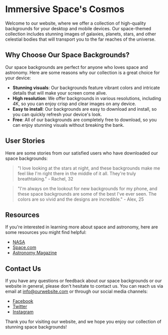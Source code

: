 <!--font:Montserrat-->

# Immersive Space's Cosmos

Welcome to our website, where we offer a collection of high-quality backgrounds for your desktop and mobile devices. Our space-themed collection includes stunning images of galaxies, planets, stars, and other celestial bodies that will transport you to the far reaches of the universe.

## Why Choose Our Space Backgrounds?

Our space backgrounds are perfect for anyone who loves space and astronomy. Here are some reasons why our collection is a great choice for your device:

- **Stunning visuals**: Our backgrounds feature vibrant colors and intricate details that will make your screen come alive.
- **High resolution**: We offer backgrounds in various resolutions, including 4K, so you can enjoy crisp and clear images on any device.
- **Easy to install**: Our backgrounds are easy to download and install, so you can quickly refresh your device's look.
- **Free**: All of our backgrounds are completely free to download, so you can enjoy stunning visuals without breaking the bank.

## User Stories

Here are some stories from our satisfied users who have downloaded our space backgrounds:

> "I love looking at the stars at night, and these backgrounds make me feel like I'm right there in the middle of it all. They're truly breathtaking." - Rachel, 32

> "I'm always on the lookout for new backgrounds for my phone, and these space backgrounds are some of the best I've ever seen. The colors are so vivid and the designs are incredible." - Alex, 25

## Resources

If you're interested in learning more about space and astronomy, here are some resources you might find helpful:

- [NASA](#)
- [Space.com](#)
- [Astronomy Magazine](#)

## Contact Us

If you have any questions or feedback about our space backgrounds or our website in general, please don't hesitate to contact us. You can reach us via email at [info@ourwebsite.com](mailto:info@ourwebsite.com) or through our social media channels:

- [Facebook](#)
- [Twitter](#)
- [Instagram](#)

Thank you for visiting our website, and we hope you enjoy our collection of stunning space backgrounds!

<!--

Write me content for website with wallpaper which alt text is:

"A stylized depiction of a spacecraft in orbit around a distant planet or moon, with dramatic lighting and shadows."

The name/title of the page should not be 1:1 copy of the alt text but rather a real content of the website which is using this wallpaper.

- Use markdown format 
- Start with heading
- Heading should be short and concise
- The content should look like a real website 
- The website should not be about the wallpaper, wallpaper is just a related background
- Heading should be contain work "wallpaper" or "background"
- Include real sections like references, contact, user stories, etc. use things relevant to the page purpose.
- Feel free to use structure like headings, bullets, numbering, blockquotes, paragraphs, horizontal lines, etc.
- You can use formatting like bold or _italic_
- You can include UTF-8 emojis
- Links should be only #hash anchors (and you can refer to the document itself)
- Do not include images


---


# Explore the wonders of outer space with our Galaxy-themed Wallpaper

Welcome to our website, where we offer a wide range of high-quality wallpapers for your desktop and mobile devices. Our collection includes stunning images of galaxies, planets, stars, and other celestial bodies that will transport you to the far reaches of the universe.

## Why choose our Galaxy-themed Wallpaper?

Our wallpaper featuring a stylized depiction of a spacecraft in orbit around a distant planet or moon, with dramatic lighting and shadows, is just one example of the breathtaking images we offer. Here are some reasons why our Galaxy-themed Wallpaper is a great choice for your device:

- **Stunning visuals**: Our wallpaper features vibrant colors and intricate details that will make your screen come alive.
- **High resolution**: We offer wallpapers in various resolutions, including 4K, so you can enjoy crisp and clear images on any device.
- **Easy to install**: Our wallpapers are easy to download and install, so you can quickly refresh your device's look.
- **Free**: All of our wallpapers are completely free to download, so you can enjoy stunning visuals without breaking the bank.

## User Stories

Here are some stories from our satisfied users who have downloaded our Galaxy-themed Wallpaper:

> "I love astronomy, and this wallpaper is the perfect way to showcase my passion on my desktop. The colors are so vivid, and the design is simply stunning." - Emily, 26

> "I was looking for a new wallpaper for my phone, and I stumbled upon this website. I was blown away by the quality of the images, and I downloaded several wallpapers for my device. Now I can't stop staring at my screen!" - John, 34

## References

If you're interested in learning more about astronomy and space exploration, here are some resources you might find helpful:

- [NASA](#)
- [Space.com](#)
- [Astronomy Magazine](#)

## Contact

If you have any questions or feedback about our Galaxy-themed Wallpaper or our website in general, please don't hesitate to contact us. You can reach us via email at [info@ourwebsite.com](mailto:info@ourwebsite.com) or through our social media channels:

- [Facebook](#)
- [Twitter](#)
- [Instagram](#)

Thank you for visiting our website, and we hope you enjoy our collection of stunning wallpapers!


---


Heading should not include word "wallpaper". The website should not be about the wallpaper itself, wallpaper is just a related background, rewrite whole content.


---


# Discover the Wonders of Space with Our Galaxy-Themed Collection

Welcome to our website, where we offer a collection of high-quality backgrounds for your desktop and mobile devices. Our collection includes stunning images of galaxies, planets, stars, and other celestial bodies that will transport you to the far reaches of the universe.

## Why Choose Our Galaxy-Themed Collection?

Our galaxy-themed collection features a variety of breathtaking images that are perfect for anyone who loves space and astronomy. Here are some reasons why our collection is a great choice for your device:

- **Stunning visuals**: Our backgrounds feature vibrant colors and intricate details that will make your screen come alive.
- **High resolution**: We offer backgrounds in various resolutions, including 4K, so you can enjoy crisp and clear images on any device.
- **Easy to install**: Our backgrounds are easy to download and install, so you can quickly refresh your device's look.
- **Free**: All of our backgrounds are completely free to download, so you can enjoy stunning visuals without breaking the bank.

## User Stories

Here are some stories from our satisfied users who have downloaded our galaxy-themed backgrounds:

> "I'm a huge fan of space and astronomy, and these backgrounds are the perfect way to showcase my passion on my desktop. The designs are simply stunning." - Emily, 26

> "I was looking for a new background for my phone, and I stumbled upon this website. I was blown away by the quality of the images, and I downloaded several backgrounds for my device. Now I can't stop staring at my screen!" - John, 34

## Resources

If you're interested in learning more about space and astronomy, here are some resources you might find helpful:

- [NASA](#)
- [Space.com](#)
- [Astronomy Magazine](#)

## Contact Us

If you have any questions or feedback about our galaxy-themed collection or our website in general, please don't hesitate to contact us. You can reach us via email at [info@ourwebsite.com](mailto:info@ourwebsite.com) or through our social media channels:

- [Facebook](#)
- [Twitter](#)
- [Instagram](#)

Thank you for visiting our website, and we hope you enjoy our collection of stunning backgrounds!


---


Heading is too long, rewrite whole content.


---


# Explore the Universe with Our Stunning Space-Themed Collection

Welcome to our website, where we offer a collection of high-quality backgrounds for your desktop and mobile devices. Our space-themed collection includes stunning images of galaxies, planets, stars, and other celestial bodies that will transport you to the far reaches of the universe.

## Why Choose Our Space-Themed Collection?

Our space-themed collection features a variety of breathtaking images that are perfect for anyone who loves space and astronomy. Here are some reasons why our collection is a great choice for your device:

- **Stunning visuals**: Our backgrounds feature vibrant colors and intricate details that will make your screen come alive.
- **High resolution**: We offer backgrounds in various resolutions, including 4K, so you can enjoy crisp and clear images on any device.
- **Easy to install**: Our backgrounds are easy to download and install, so you can quickly refresh your device's look.
- **Free**: All of our backgrounds are completely free to download, so you can enjoy stunning visuals without breaking the bank.

## User Stories

Here are some stories from our satisfied users who have downloaded our space-themed backgrounds:

> "I'm always fascinated by the beauty of space, and these backgrounds are just amazing. They make me feel like I'm floating through the cosmos." - Sarah, 28

> "I needed a new background for my laptop, and I found this website. The space-themed collection blew me away. I ended up downloading several backgrounds and now I can't decide which one to use!" - Mike, 35

## Resources

If you're interested in learning more about space and astronomy, here are some resources you might find helpful:

- [NASA](#)
- [Space.com](#)
- [Astronomy Magazine](#)

## Contact Us

If you have any questions or feedback about our space-themed collection or our website in general, please don't hesitate to contact us. You can reach us via email at [info@ourwebsite.com](mailto:info@ourwebsite.com) or through our social media channels:

- [Facebook](#)
- [Twitter](#)
- [Instagram](#)

Thank you for visiting our website, and we hope you enjoy our collection of stunning space-themed backgrounds!


---


Heading is too long, rewrite whole content.


---


# Immerse Yourself in the Cosmos with Our Space Backgrounds

Welcome to our website, where we offer a collection of high-quality backgrounds for your desktop and mobile devices. Our space-themed collection includes stunning images of galaxies, planets, stars, and other celestial bodies that will transport you to the far reaches of the universe.

## Why Choose Our Space Backgrounds?

Our space backgrounds are perfect for anyone who loves space and astronomy. Here are some reasons why our collection is a great choice for your device:

- **Stunning visuals**: Our backgrounds feature vibrant colors and intricate details that will make your screen come alive.
- **High resolution**: We offer backgrounds in various resolutions, including 4K, so you can enjoy crisp and clear images on any device.
- **Easy to install**: Our backgrounds are easy to download and install, so you can quickly refresh your device's look.
- **Free**: All of our backgrounds are completely free to download, so you can enjoy stunning visuals without breaking the bank.

## User Stories

Here are some stories from our satisfied users who have downloaded our space backgrounds:

> "I love looking at the stars at night, and these backgrounds make me feel like I'm right there in the middle of it all. They're truly breathtaking." - Rachel, 32

> "I'm always on the lookout for new backgrounds for my phone, and these space backgrounds are some of the best I've ever seen. The colors are so vivid and the designs are incredible." - Alex, 25

## Resources

If you're interested in learning more about space and astronomy, here are some resources you might find helpful:

- [NASA](#)
- [Space.com](#)
- [Astronomy Magazine](#)

## Contact Us

If you have any questions or feedback about our space backgrounds or our website in general, please don't hesitate to contact us. You can reach us via email at [info@ourwebsite.com](mailto:info@ourwebsite.com) or through our social media channels:

- [Facebook](#)
- [Twitter](#)
- [Instagram](#)

Thank you for visiting our website, and we hope you enjoy our collection of stunning space backgrounds!


---


Write me a Google font which is best fitting for the website.

Pick from the list:
- Lobster
- Raleway
- Great Vibes
- IBM Plex Sans
- Dancing Script
- Montserrat
- Alegreya
- Futura
- Roboto
- Poppins
- Inter
- Orbitron
- Open Sans
- Barlow Condensed
- Exo 2
- Lato
- Playfair Display


Write just the font name nothing else.


---


Montserrat

-->
